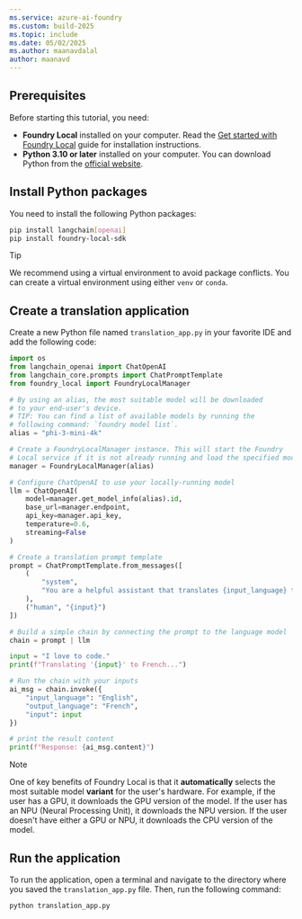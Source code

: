 ```yaml
---
ms.service: azure-ai-foundry
ms.custom: build-2025
ms.topic: include
ms.date: 05/02/2025
ms.author: maanavdalal
author: maanavd
---
```


## Prerequisites

Before starting this tutorial, you need:

- **Foundry Local** installed on your computer. Read the [Get started with Foundry Local](../../get-started.md) guide for installation instructions.
- **Python 3.10 or later** installed on your computer. You can download Python from the [official website](https://www.python.org/downloads/).

## Install Python packages

You need to install the following Python packages:

```bash
pip install langchain[openai] 
pip install foundry-local-sdk
```

> [!TIP]
> We recommend using a virtual environment to avoid package conflicts. You can create a virtual environment using either `venv` or `conda`.


## Create a translation application

Create a new Python file named `translation_app.py` in your favorite IDE and add the following code:

```python
import os
from langchain_openai import ChatOpenAI
from langchain_core.prompts import ChatPromptTemplate
from foundry_local import FoundryLocalManager

# By using an alias, the most suitable model will be downloaded 
# to your end-user's device.
# TIP: You can find a list of available models by running the
# following command: `foundry model list`.
alias = "phi-3-mini-4k"

# Create a FoundryLocalManager instance. This will start the Foundry 
# Local service if it is not already running and load the specified model.
manager = FoundryLocalManager(alias)

# Configure ChatOpenAI to use your locally-running model
llm = ChatOpenAI(
    model=manager.get_model_info(alias).id,
    base_url=manager.endpoint,
    api_key=manager.api_key,
    temperature=0.6,
    streaming=False
)

# Create a translation prompt template
prompt = ChatPromptTemplate.from_messages([
    (
        "system",
        "You are a helpful assistant that translates {input_language} to {output_language}."
    ),
    ("human", "{input}")
])

# Build a simple chain by connecting the prompt to the language model
chain = prompt | llm

input = "I love to code."
print(f"Translating '{input}' to French...")

# Run the chain with your inputs
ai_msg = chain.invoke({
    "input_language": "English",
    "output_language": "French",
    "input": input
})

# print the result content
print(f"Response: {ai_msg.content}")
```

> [!NOTE]
> One of key benefits of Foundry Local is that it **automatically** selects the most suitable model **variant** for the user's hardware. For example, if the user has a GPU, it downloads the GPU version of the model. If the user has an NPU (Neural Processing Unit), it downloads the NPU version. If the user doesn't have either a GPU or NPU, it downloads the CPU version of the model.
    
## Run the application

To run the application, open a terminal and navigate to the directory where you saved the `translation_app.py` file. Then, run the following command:

```bash
python translation_app.py
```
